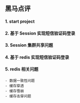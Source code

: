 ## 黑马点评
#### 1. start project
#### 2. 基于 Session 实现短信验证码登录
#### 3. Session 集群共享问题
#### 4. 基于 redis 实现短信验证码登录
#### 5. redis 相关问题
    - 数据一致性问题
    - 缓存穿透
    - 缓存雪崩
    - 缓存击穿问题